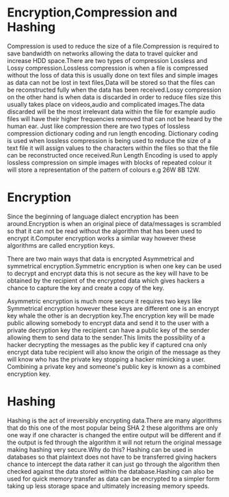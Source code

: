 # Encryption,Compression and Hashing

Compression is used to reduce the size of a file.Compression is required to save bandwidth on networks allowing the data to travel quicker and increase HDD space.There are two types of compression Lossless and Lossy compression.Lossless compression is when a file is compressed without the loss of data this is usually done on text files and simple images as data can not be lost in text files,Data will be stored so that the files can be reconstructed fully when the data has been received.Lossy compression on the other hand is when data is discarded in order to reduce files size this usually takes place on videos,audio and complicated images.The data discarded will be the most irrelevant data within the file for example audio files will have their higher frequencies removed that can not be heard by the human ear.
Just like compression there are two types of lossless compression dictionary coding and run length encoding. Dictionary coding is used when lossless compression is being used to reduce the size of a text file it will assign values to the characters within the files so that the file can be reconstructed once received.Run Length Encoding is used to apply lossless compression on simple images with blocks of repeated colour it will store a representation of the pattern of colours e.g 26W 8B 12W.

# Encryption

Since the beginning of language dialect encryption has been around.Encryption is when an original piece of data/messages is scrambled so that it can not be read without the algorithm that has been used to encrypt it.Computer encryption works a  similar way however these algorithms are called encryption keys.

There are two main ways that data is encrypted Asymmetrical and symmetrical encryption.Symmetric encryption is when one key can be used to decrypt and encrypt data this is not secure as the key will have to be obtained by the recipient of the encrypted data which gives hackers a chance to capture the key and create a copy of the key.

 
Asymmetric encryption is much more secure it requires two keys like Symmetrical encryption however these keys are different one is an encrypt key whale the other is an decryption key.The encryption key will be made public allowing somebody to encrypt data and send it to the user with a private decryption key the recipient can have a public key of the sender allowing them to send data to the sender.This limits the possibility of a hacker decrypting the messages as the public key if captured cna only encrypt data tube recipient will also know the origin of the message as they will know who has the private key stopping a hacker mimicking a user. Combining a private key and someone's public key is known as a combined encryption key.

# Hashing

Hashing is the act of irreversibly encrypting data.There are many algorithms that do this one of the most popular being SHA 2 these algorithms are only one way if one character is changed the entire output will be different and if the output is fed through the algorithm it will not return the original message making hashing very secure.Why do this?
Hashing can be used in databases so that plaintext does not have to be transferred giving hackers chance to intercept the data rather it can just go through the algorithm then checked against the data stored within the database.Hashing can also be used for quick memory transfer as data can be encrypted to a simpler form taking up less storage space and ultimately increasing memory speeds.

